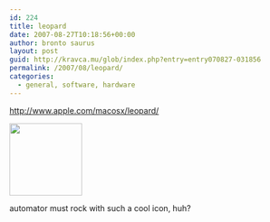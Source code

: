```yaml
---
id: 224
title: leopard
date: 2007-08-27T10:18:56+00:00
author: bronto saurus
layout: post
guid: http://kravca.mu/glob/index.php?entry=entry070827-031856
permalink: /2007/08/leopard/
categories:
  - general, software, hardware
---
```

<a href="http://www.apple.com/macosx/leopard/" target="_blank" >http://www.apple.com/macosx/leopard/</a>

<img src="/images/automator.jpg" width="128" height="128" border="0" alt="" />

automator must rock with such a cool icon, huh?
